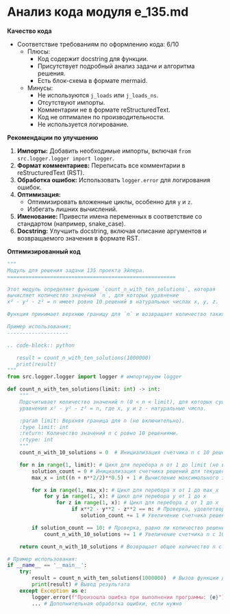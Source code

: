 # Анализ кода модуля e_135.md

**Качество кода**

-  Соответствие требованиям по оформлению кода: 6/10
    -   Плюсы:
        -   Код содержит docstring для функции.
        -   Присутствует подробный анализ задачи и алгоритма решения.
        -   Есть блок-схема в формате mermaid.
    -   Минусы:
        -   Не используются `j_loads` или `j_loads_ns`.
        -   Отсутствуют импорты.
        -   Комментарии не в формате reStructuredText.
        -   Код не оптимален по производительности.
        -   Не используется логирование.

**Рекомендации по улучшению**

1.  **Импорты:** Добавить необходимые импорты, включая `from src.logger.logger import logger`.
2.  **Формат комментариев:** Переписать все комментарии в reStructuredText (RST).
3.  **Обработка ошибок:** Использовать `logger.error` для логирования ошибок.
4.  **Оптимизация:**
    -   Оптимизировать вложенные циклы, особенно для `y` и `z`.
    -   Избегать лишних вычислений.
5.  **Именование:** Привести имена переменных в соответствие со стандартом (например, snake_case).
6.  **Docstring:** Улучшить docstring, включая описание аргументов и возвращаемого значения в формате RST.

**Оптимизированный код**

```python
"""
Модуль для решения задачи 135 проекта Эйлера.
=======================================================

Этот модуль определяет функцию `count_n_with_ten_solutions`, которая
вычисляет количество значений `n`, для которых уравнение
x² - y² - z² = n имеет ровно 10 решений в натуральных числах x, y, z.

Функция принимает верхнюю границу для `n` и возвращает количество таких `n`.

Пример использования:
--------------------

.. code-block:: python

   result = count_n_with_ten_solutions(1000000)
   print(result)
"""
from src.logger.logger import logger # импортируем logger

def count_n_with_ten_solutions(limit: int) -> int:
    """
    Подсчитывает количество значений n (0 < n < limit), для которых существует ровно 10 решений
    уравнения x² - y² - z² = n, где x, y и z - натуральные числа.

    :param limit: Верхняя граница для n (не включительно).
    :type limit: int
    :return: Количество значений n с ровно 10 решениями.
    :rtype: int
    """
    count_n_with_10_solutions = 0  # Инициализация счетчика n с 10 решениями

    for n in range(1, limit): # Цикл для перебора n от 1 до limit (не включая limit)
        solution_count = 0 # Инициализация счетчика решений для текущего n
        max_x = int((n + n**2/2)**0.5) + 1 # Вычисление максимального значения x

        for x in range(1, max_x): # Цикл для перебора x от 1 до max_x
            for y in range(1, x): # Цикл для перебора y от 1 до x
                for z in range(1, x): # Цикл для перебора z от 1 до x
                     if x**2 - y**2 - z**2 == n: # Проверка, удовлетворяют ли x, y, z уравнению
                        solution_count += 1 # Увеличение счетчика решений, если условие выполнено

        if solution_count == 10: # Проверка, равно ли количество решений 10
            count_n_with_10_solutions += 1 # Увеличение счетчика n с 10 решениями, если условие выполнено

    return count_n_with_10_solutions # Возвращает общее количество n с 10 решениями

# Пример использования:
if __name__ == '__main__':
    try:
        result = count_n_with_ten_solutions(1000000)  # Вызов функции для расчета результата
        print(result) # Вывод результата
    except Exception as e:
        logger.error(f"Произошла ошибка при выполнении программы: {e}") # Логирование ошибки, если она произошла
        ... # Дополнительная обработка ошибки, если нужно
```